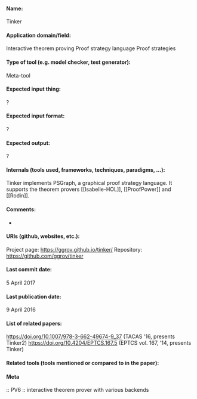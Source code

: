 #### Name:
Tinker

#### Application domain/field:
Interactive theorem proving
Proof strategy language
Proof strategies

#### Type of tool (e.g. model checker, test generator):
Meta-tool

#### Expected input thing:
?

#### Expected input format:
?

#### Expected output:
?

#### Internals (tools used, frameworks, techniques, paradigms, ...):
Tinker implements PSGraph, a graphical proof strategy language. It supports the theorem provers [[Isabelle-HOL]], [[ProofPower]] and [[Rodin]].

#### Comments:
-

#### URIs (github, websites, etc.):
Project page: https://ggrov.github.io/tinker/
Repository: https://github.com/ggrov/tinker

#### Last commit date:
5 April 2017

#### Last publication date:
9 April 2016

#### List of related papers:
https://doi.org/10.1007/978-3-662-49674-9_37 (TACAS '16, presents Tinker2)
https://doi.org/10.4204/EPTCS.167.5 (EPTCS vol. 167, '14, presents Tinker)

#### Related tools (tools mentioned or compared to in the paper):

#### Meta
:: PV6 :: interactive theorem prover with various backends